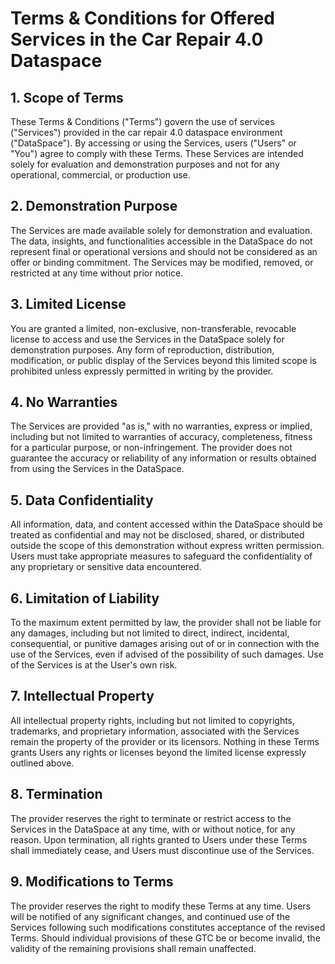# Terms & Conditions for Offered Services in the Car Repair 4.0 Dataspace


## 1. Scope of Terms

These Terms & Conditions ("Terms") govern the use of services ("Services") provided in the car repair 4.0 dataspace environment ("DataSpace"). By accessing or using the Services, users ("Users" or "You") agree to comply with these Terms. These Services are intended solely for evaluation and demonstration purposes and not for any operational, commercial, or production use.

## 2. Demonstration Purpose

The Services are made available solely for demonstration and evaluation. The data, insights, and functionalities accessible in the DataSpace do not represent final or operational versions and should not be considered as an offer or binding commitment. The Services may be modified, removed, or restricted at any time without prior notice.

## 3. Limited License

You are granted a limited, non-exclusive, non-transferable, revocable license to access and use the Services in the DataSpace solely for demonstration purposes. Any form of reproduction, distribution, modification, or public display of the Services beyond this limited scope is prohibited unless expressly permitted in writing by the provider.

## 4. No Warranties

The Services are provided "as is," with no warranties, express or implied, including but not limited to warranties of accuracy, completeness, fitness for a particular purpose, or non-infringement. The provider does not guarantee the accuracy or reliability of any information or results obtained from using the Services in the DataSpace.

## 5. Data Confidentiality

All information, data, and content accessed within the DataSpace should be treated as confidential and may not be disclosed, shared, or distributed outside the scope of this demonstration without express written permission. Users must take appropriate measures to safeguard the confidentiality of any proprietary or sensitive data encountered.

## 6. Limitation of Liability

To the maximum extent permitted by law, the provider shall not be liable for any damages, including but not limited to direct, indirect, incidental, consequential, or punitive damages arising out of or in connection with the use of the Services, even if advised of the possibility of such damages. Use of the Services is at the User's own risk.

## 7. Intellectual Property

All intellectual property rights, including but not limited to copyrights, trademarks, and proprietary information, associated with the Services remain the property of the provider or its licensors. Nothing in these Terms grants Users any rights or licenses beyond the limited license expressly outlined above.

## 8. Termination

The provider reserves the right to terminate or restrict access to the Services in the DataSpace at any time, with or without notice, for any reason. Upon termination, all rights granted to Users under these Terms shall immediately cease, and Users must discontinue use of the Services.

## 9. Modifications to Terms

The provider reserves the right to modify these Terms at any time. Users will be notified of any significant changes, and continued use of the Services following such modifications constitutes acceptance of the revised Terms. Should individual provisions of these GTC be or become invalid, the validity of the remaining provisions shall remain unaffected.
